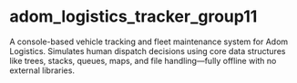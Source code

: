 # adom_logistics_tracker_group11
A console-based vehicle tracking and fleet maintenance system for Adom Logistics. Simulates human dispatch decisions using core data structures like trees, stacks, queues, maps, and file handling—fully offline with no external libraries.
